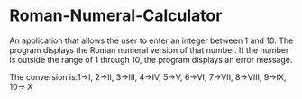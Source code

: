 # Roman-Numeral-Calculator

An application that allows the user to enter an integer between 1 and 10. The program displays the Roman numeral version of that number. If the number is outside the range of 1 through 10, the program displays an error message.

The conversion is:1->I, 2->II, 3->III, 4->IV, 5->V, 6->VI, 7->VII, 8->VIII, 9->IX, 10-> X
